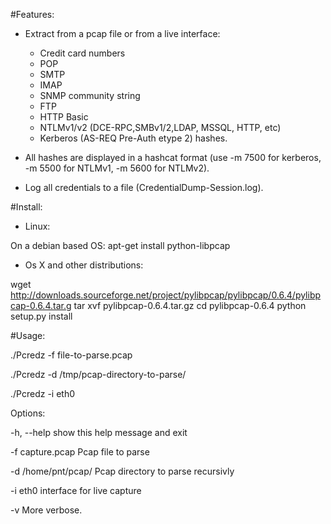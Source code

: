 #Features:

- Extract from a pcap file or from a live interface:
  - Credit card numbers
  - POP
  - SMTP
  - IMAP
  - SNMP community string
  - FTP
  - HTTP Basic
  - NTLMv1/v2 (DCE-RPC,SMBv1/2,LDAP, MSSQL, HTTP, etc)
  - Kerberos (AS-REQ Pre-Auth etype 2) hashes.

- All hashes are displayed in a hashcat format (use -m 7500 for kerberos, -m 5500 for NTLMv1, -m 5600 for NTLMv2).
- Log all credentials to a file (CredentialDump-Session.log).

#Install:

- Linux:

On a debian based OS: apt-get install python-libpcap

- Os X and other distributions: 

wget http://downloads.sourceforge.net/project/pylibpcap/pylibpcap/0.6.4/pylibpcap-0.6.4.tar.g
tar xvf pylibpcap-0.6.4.tar.gz
cd pylibpcap-0.6.4
python setup.py install


#Usage:
 
./Pcredz -f file-to-parse.pcap

./Pcredz -d /tmp/pcap-directory-to-parse/

./Pcredz -i eth0

Options:

  -h, --help          show this help message and exit

  -f capture.pcap     Pcap file to parse

  -d /home/pnt/pcap/  Pcap directory to parse recursivly

  -i eth0             interface for live capture

  -v                  More verbose.



